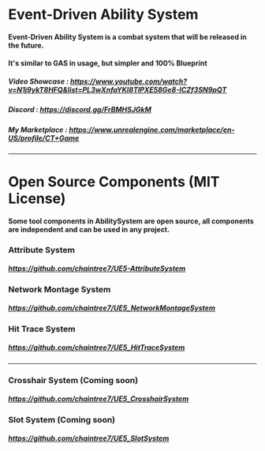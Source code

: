 # Event-Driven Ability System
#### Event-Driven Ability System is a combat system that will be released in the future. 
#### It's similar to GAS in usage, but simpler and 100% Blueprint
#### 
##### Video Showcase : https://www.youtube.com/watch?v=N1j9ykT8HFQ&list=PL3wXnfaYKI8TlPXE58Ge8-ICZf3SN9pQT
##### Discord : https://discord.gg/FrBMHSJGkM
##### My Marketplace : https://www.unrealengine.com/marketplace/en-US/profile/CT+Game
***
# Open Source Components (MIT License)
#### Some tool components in AbilitySystem are open source, all components are independent and can be used in any project.

### Attribute System
##### https://github.com/chaintree7/UE5-AttributeSystem

### Network Montage System
##### https://github.com/chaintree7/UE5_NetworkMontageSystem

### Hit Trace System
##### https://github.com/chaintree7/UE5_HitTraceSystem
---
### Crosshair System (Coming soon)
##### https://github.com/chaintree7/UE5_CrosshairSystem

### Slot System (Coming soon)
##### https://github.com/chaintree7/UE5_SlotSystem
